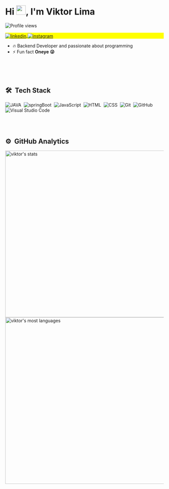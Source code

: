 <!--
<img align="right" height="590em" 
     src="https://raw.githubusercontent.com/gist/viktor-lima/ddf2ddeec887484b8b049731aa99e628/raw/0ec98a3af43adbc739b1bcbabfe5eae3c723f6ce/card.svg"/>
-->
<h1 align="left">Hi <img src="https://raw.githubusercontent.com/kaueMarques/kaueMarques/master/hi.gif" width="30px">, I'm Viktor Lima</h1>
<p align="left"> <img src="https://komarev.com/ghpvc/?username=viktor-lima&color=yellow" alt="Profile views" /> </p>

<p align="left" style="background:yellow">

<a href="https://www.linkedin.com/in/joão-viktor-lima-61aa45212" target="_blank">
  <img align="center" src="https://img.shields.io/badge/-viktorLima-05122A?style=flat&logo=linkedin" alt="linkedin"/>
</a>
<a href="https://www.instagram.com/viktor_llima" target="_blank">
 <img align="center" src="https://img.shields.io/badge/-viktorLima-05122A?style=flat&logo=instagram" alt="instagram"/>
</a>
<br>

</p>

- 🔥 Backend Developer and passionate about programming
- ⚡ Fun fact **Oneye 😜**

<br>
<br>
<br>



## 🛠 &nbsp;Tech Stack

![JAVA](https://img.shields.io/badge/-java-05122A?style=flat&logo=java)&nbsp;
![springBoot](https://img.shields.io/badge/-springBoot-05122A?style=flat&logo=spring-boot)&nbsp;
![JavaScript](https://img.shields.io/badge/-JavaScript-05122A?style=flat&logo=javascript)&nbsp;
![HTML](https://img.shields.io/badge/-HTML-05122A?style=flat&logo=HTML5)&nbsp;
![CSS](https://img.shields.io/badge/-CSS-05122A?style=flat&logo=CSS3&logoColor=1572B6)&nbsp;
![Git](https://img.shields.io/badge/-Git-05122A?style=flat&logo=git)&nbsp;
![GitHub](https://img.shields.io/badge/-GitHub-05122A?style=flat&logo=github)&nbsp;
![Visual Studio Code](https://img.shields.io/badge/-Visual%20Studio%20Code-05122A?style=flat&logo=visual-studio-code&logoColor=007ACC)&nbsp;

<br><br>


## ⚙️ &nbsp;GitHub Analytics

<p align="left">
<img width="530em" src="https://github-readme-stats.vercel.app/api?username=viktor-lima&show_icons=true&theme=vision-friendly-dark" alt="viktor's stats"/>
<img width="530em" src="https://github-readme-stats.vercel.app/api/top-langs/?username=viktor-lima&layout=compact&theme=vision-friendly-dark" alt="viktor's most languages"/>
</p>

<br><br>

<!--
## 👨🏽‍🦲 &nbsp;Social Links


<img width="500em" src="https://github-readme-twitter-gazf.vercel.app/api?id=maykbrito&layout=wide&show_reply=off&show_retweet=off" />
-->

<!--
**maykbrito/maykbrito** is a ✨ _special_ ✨ repository because its `README.md` (this file) appears on your GitHub profile.

Here are some ideas to get you started:

- 🔭 I’m currently working on ...
- 🌱 I’m currently learning ...
- 👯 I’m looking to collaborate on ...
- 🤔 I’m looking for help with ...
- 💬 Ask me about ...
- 📫 How to reach me: ...
- 😄 Pronouns: ...
- ⚡ Fun fact: ...
-->
